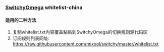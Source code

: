 ### [SwitchyOmega](https://github.com/FelisCatus/SwitchyOmega) whitelist-china  

#### 适用的二种方法  
1. 复制whitelist.txt内容覆盖粘贴到SwitchyOmega的切换规则源代码区  
2. 订阅规则列表网址: https://raw.githubusercontent.com/mixool/switchy/master/whitelist.txt  
